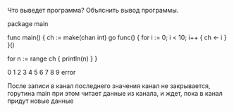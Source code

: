 Что выведет программа? Объяснить вывод программы.

package main

func main() {
ch := make(chan int)
go func() {
for i := 0; i < 10; i++ {
ch <- i
}
}()

for n := range ch {
println(n)
}
}

0 1 2 3 4 5 6 7 8 9 error

После записи в канал последнего значения канал не закрывается,
горутина main при этом читает данные из канала, и ждет, пока
в канал придут новые данные
